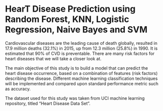 # HearT Disease Prediction using Random Forest, KNN, Logistic Regression, Naive Bayes and SVM
Cardiovascular diseases are the leading cause of death globally, resulted in 17.9 million deaths (32.1%) in 2015, up from 12.3 million (25.8%) in 1990. It is estimated that 90% of CVD is preventable. There are many risk factors for heart diseases that we will take a closer look at.

The main objective of this study is to build a model that can predict the heart disease occurrence, based on a combination of features (risk factors) describing the disease. Different machine learning classification techniques will be implemented and compared upon standard performance metric such as accuracy.

The dataset used for this study was taken from UCI machine learning repository, titled “Heart Disease Data Set”.
